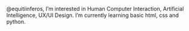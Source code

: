 @equitiinferos,
I’m interested in Human Computer Interaction, Artificial Intelligence, UX/UI Design.
I’m currently learning basic html, css and python.

